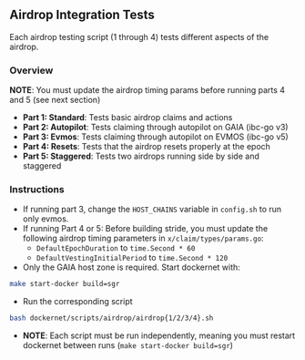 ## Airdrop Integration Tests

Each airdrop testing script (1 through 4) tests different aspects of the
airdrop.

### Overview

**NOTE**: You must update the airdrop timing params before running parts 4 and 5
(see next section)

*   **Part 1: Standard**: Tests basic airdrop claims and actions
*   **Part 2: Autopilot**: Tests claiming through autopilot on GAIA (ibc-go v3)
*   **Part 3: Evmos**: Tests claiming through autopilot on EVMOS (ibc-go v5)
*   **Part 4: Resets**: Tests that the airdrop resets properly at the epoch
*   **Part 5: Staggered**: Tests two airdrops running side by side and staggered

### Instructions

*   If running part 3, change the `HOST_CHAINS` variable in `config.sh` to run
    only evmos.
*   If running Part 4 or 5: Before building stride, you must update the following
    airdrop timing parameters in `x/claim/types/params.go`:
    *   `DefaultEpochDuration` to `time.Second * 60`
    *   `DefaultVestingInitialPeriod` to `time.Second * 120`
*   Only the GAIA host zone is required. Start dockernet with:

```bash
make start-docker build=sgr
```

*   Run the corresponding script

```bash
bash dockernet/scripts/airdrop/airdrop{1/2/3/4}.sh
```

*   **NOTE**: Each script must be run independently, meaning you must restart
    dockernet between runs (`make start-docker build=sgr`)
